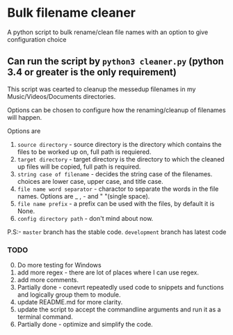 # Bulk filename cleaner
A python script to bulk rename/clean file names with an option to give configuration choice

## Can run the script by `python3 cleaner.py` (python 3.4 or greater is the only requirement)

This script was cearted to cleanup the messedup filenames in my Music/Videos/Documents directories.

Options can be chosen to configure how the renaming/cleanup of filenames will happen.

Options are

1) `source directory` - source directory is the directory which contains the files to be worked up on, full path is requiered.
2) `target directory` - target directory is the directory to which the cleaned up files will be copied, full path is required.
3) `string case of filename` - decides the string case of the filenames. choices are lower case, upper case, and title case.
4) `file name word separator` - charactor to separate the words in the file names. Options are _ , - and " "(single space).
5) `file name prefix` - a prefix can be used with the files, by default it is None.
6) `config directory path` - don't mind about now.

P.S:- `master` branch has the stable code. `development` branch has latest code

### TODO
0) Do more testing for Windows
1) add more regex - there are lot of places where I can use regex.
2) add more comments.
3) Partially done - conevrt repeatedly used code to snippets and functions and logically group them to module.
4) update README.md for more clarity.
5) update the script to accept the commandline arguments and run it as a terminal command.
6) Partially done - optimize and simplify the code.

